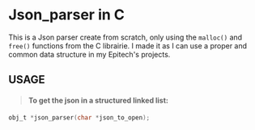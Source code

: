 # Json_parser in C 

This is a Json parser create from scratch, only using the `malloc()` and `free()` functions from the C librairie.
I made it as I can use a proper and common data structure in my Epitech's projects.

## USAGE 

> #### To get the json in a structured linked list:

```C
obj_t *json_parser(char *json_to_open);
```
